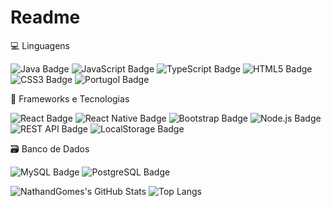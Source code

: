 # Readme

💻 Linguagens
<p align="left"> <img src="https://img.shields.io/badge/Java-ED8B00?style=for-the-badge&logo=java&logoColor=white" alt="Java Badge"/> <img src="https://img.shields.io/badge/JavaScript-F7DF1E?style=for-the-badge&logo=javascript&logoColor=black" alt="JavaScript Badge"/> <img src="https://img.shields.io/badge/TypeScript-3178C6?style=for-the-badge&logo=typescript&logoColor=white" alt="TypeScript Badge"/> <img src="https://img.shields.io/badge/HTML5-E34F26?style=for-the-badge&logo=html5&logoColor=white" alt="HTML5 Badge"/> <img src="https://img.shields.io/badge/CSS3-1572B6?style=for-the-badge&logo=css3&logoColor=white" alt="CSS3 Badge"/> <img src="https://img.shields.io/badge/Portugol-000000?style=for-the-badge&logo=codeforces&logoColor=white" alt="Portugol Badge"/> </p>

🚀 Frameworks e Tecnologias
<p align="left"> <img src="https://img.shields.io/badge/React-61DAFB?style=for-the-badge&logo=react&logoColor=black" alt="React Badge"/> <img src="https://img.shields.io/badge/React Native-20232A?style=for-the-badge&logo=react&logoColor=61DAFB" alt="React Native Badge"/> <img src="https://img.shields.io/badge/Bootstrap-7952B3?style=for-the-badge&logo=bootstrap&logoColor=white" alt="Bootstrap Badge"/> <img src="https://img.shields.io/badge/Node.js-339933?style=for-the-badge&logo=nodedotjs&logoColor=white" alt="Node.js Badge"/> <img src="https://img.shields.io/badge/REST_API-005571?style=for-the-badge&logo=api&logoColor=white" alt="REST API Badge"/> <img src="https://img.shields.io/badge/LocalStorage-000000?style=for-the-badge&logo=databricks&logoColor=white" alt="LocalStorage Badge"/> </p>

🗃️ Banco de Dados
<p align="left"> <img src="https://img.shields.io/badge/MySQL-005C84?style=for-the-badge&logo=mysql&logoColor=white" alt="MySQL Badge"/> <img src="https://img.shields.io/badge/PostgreSQL-336791?style=for-the-badge&logo=postgresql&logoColor=white" alt="PostgreSQL Badge"/> </p>

![NathandGomes's GitHub Stats](https://github-readme-stats.vercel.app/api?username=NathandGomes&show_icons=true&theme=tokyonight)
 ![Top Langs](https://github-readme-stats.vercel.app/api/top-langs/?username=NathandGomes&layout=compact&theme=tokyonight)
